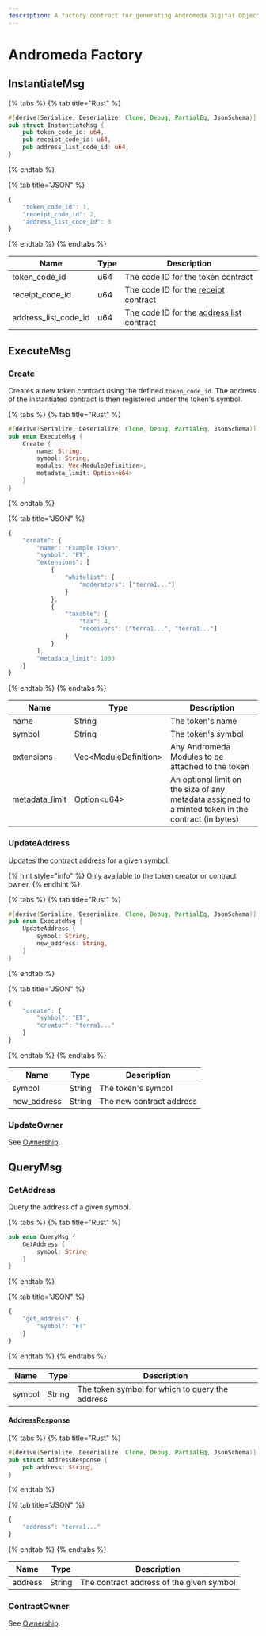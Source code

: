 ```yaml
---
description: A factory contract for generating Andromeda Digital Objects
---
```


# Andromeda Factory

## InstantiateMsg

{% tabs %}
{% tab title="Rust" %}
```rust
#[derive(Serialize, Deserialize, Clone, Debug, PartialEq, JsonSchema)]
pub struct InstantiateMsg {
    pub token_code_id: u64,
    pub receipt_code_id: u64,
    pub address_list_code_id: u64,
}
```
{% endtab %}

{% tab title="JSON" %}
```javascript
{
    "token_code_id": 1,
    "receipt_code_id": 2,
    "address_list_code_id": 3
}
```
{% endtab %}
{% endtabs %}

| Name                 | Type | Description                                                            |
| -------------------- | ---- | ---------------------------------------------------------------------- |
| token_code_id        | u64  | The code ID for the token contract                                     |
| receipt_code_id      | u64  | The code ID for the [receipt](andromeda-receipts.md) contract          |
| address_list_code_id | u64  | The code ID for the [address list](andromeda-address-list.md) contract |

## ExecuteMsg

### Create

Creates a new token contract using the defined  `token_code_id`. The address of the instantiated contract is then registered under the token's symbol.

{% tabs %}
{% tab title="Rust" %}
```rust
#[derive(Serialize, Deserialize, Clone, Debug, PartialEq, JsonSchema)]
pub enum ExecuteMsg {
    Create {
        name: String,
        symbol: String,
        modules: Vec<ModuleDefinition>,
        metadata_limit: Option<u64>
    }
}
```
{% endtab %}

{% tab title="JSON" %}
```javascript
{
    "create": {
        "name": "Example Token",
        "symbol": "ET",
        "extensions": [
            {
                "whitelist": {
                    "moderators": ["terra1..."]
                }
            },
            {
                "taxable": {
                    "tax": 4,
                    "receivers": ["terra1...", "terra1..."]
                }
            }
        ],
        "metadata_limit": 1000
    }
}
```
{% endtab %}
{% endtabs %}

| Name           | Type                   | Description                                                                                         |
| -------------- | ---------------------- | --------------------------------------------------------------------------------------------------- |
| name           | String                 | The token's name                                                                                    |
| symbol         | String                 | The token's symbol                                                                                  |
| extensions     | Vec\<ModuleDefinition> | Any Andromeda Modules to be attached to the token                                                   |
| metadata_limit | Option\<u64>           | An optional limit on the size of any metadata assigned to a minted token in the contract (in bytes) |

### UpdateAddress

Updates the contract address for a given symbol. 

{% hint style="info" %}
Only available to the token creator or contract owner.
{% endhint %}

{% tabs %}
{% tab title="Rust" %}
```rust
#[derive(Serialize, Deserialize, Clone, Debug, PartialEq, JsonSchema)]
pub enum ExecuteMsg {
    UpdateAddress {
        symbol: String,
        new_address: String,
    }
}
```
{% endtab %}

{% tab title="JSON" %}
```javascript
{
    "create": {
        "symbol": "ET",
        "creator": "terra1..."
    }
}
```
{% endtab %}
{% endtabs %}

| Name        | Type   | Description              |
| ----------- | ------ | ------------------------ |
| symbol      | String | The token's symbol       |
| new_address | String | The new contract address |

### UpdateOwner

See [Ownership](ownership.md#executemsg).

## QueryMsg

### GetAddress

Query the address of a given symbol.

{% tabs %}
{% tab title="Rust" %}
```rust
pub enum QueryMsg {
    GetAddress {
        symbol: String
    }
}
```
{% endtab %}

{% tab title="JSON" %}
```javascript
{
    "get_address": {
        "symbol": "ET"
    }
}
```
{% endtab %}
{% endtabs %}

| Name   | Type   | Description                                     |
| ------ | ------ | ----------------------------------------------- |
| symbol | String | The token symbol for which to query the address |

#### AddressResponse

{% tabs %}
{% tab title="Rust" %}
```rust
#[derive(Serialize, Deserialize, Clone, Debug, PartialEq, JsonSchema)]
pub struct AddressResponse {
    pub address: String,
}
```
{% endtab %}

{% tab title="JSON" %}
```javascript
{
    "address": "terra1..."
}
```
{% endtab %}
{% endtabs %}

| Name    | Type   | Description                              |
| ------- | ------ | ---------------------------------------- |
| address | String | The contract address of the given symbol |

### ContractOwner

See [Ownership](ownership.md#querymsg).

